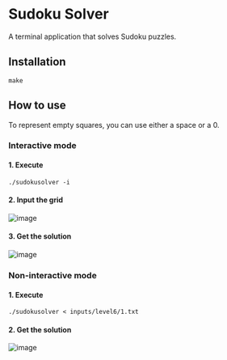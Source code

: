 # Sudoku Solver

A terminal application that solves Sudoku puzzles.

## Installation

```
make
```

## How to use

To represent empty squares, you can use either a space or a 0.

### Interactive mode
#### 1. Execute

```
./sudokusolver -i
```

#### 2. Input the grid

![image](https://github.com/luiscvnha/sudoku-solver/assets/40152994/e241c922-0ed0-4245-89c9-ab5515820951)

#### 3. Get the solution

![image](https://github.com/luiscvnha/sudoku-solver/assets/40152994/5d350d93-a077-425e-ac3e-ec06b85b8e73)

### Non-interactive mode
#### 1. Execute

```
./sudokusolver < inputs/level6/1.txt
```

#### 2. Get the solution

![image](https://github.com/luiscvnha/sudoku-solver/assets/40152994/1f9799c5-8373-441e-b1b9-0146ef2df3a2)

